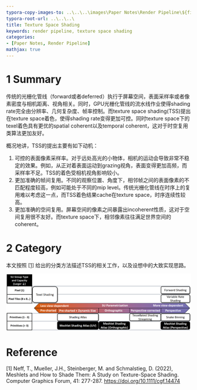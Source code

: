 ```yaml
---
typora-copy-images-to: ..\..\..\images\Paper Notes\Render Pipeline\${filename}.assets
typora-root-url: ..\..\..\
title: Texture Space Shading
keywords: render pipeline, texture space shading
categories:
- [Paper Notes, Render Pipeline]
mathjax: true
---
```


# 1 Summary

传统的光栅化管线（forward或者deferred）执行于屏幕空间，表面采样率或者像素密度与相机距离、视角相关。同时，GPU光栅化管线的流水线作业使得shading rate完全由分辨率、几何复杂度、帧率控制。而texture space shading(TSS)提出在texture space着色，使得shading rate变得更加可控。同时texture space下的texel着色具有更优的spatial coherent以及temporal coherent，这对于时空复用类算法更加友好。

概况地讲，TSS的提出主要有如下动机：

1. 可控的表面像素采样率。对于远处高光的小物体，相机的运动会导致非常不稳定的效果。例如，从正对着表面运动到grazing视角，表面变得更加高频，而采样率不足。TSS的着色受相机视角影响较小。
2. 更加准确的帧间复用。不同的观察位置、角度下，相邻帧之间的表面像素的不匹配程度较高，例如可能处于不同的mip level。传统光栅化管线在时序上的复用难以考虑这一点，而TSS着色结果cache在texture space，时序连续性较高。
3. 更加准确的空间复用。屏幕空间的像素之间暴露出incoherent性质，这对于空间复用很不友好。而texture space下，相邻像素往往满足世界空间的coherent。

# 2 Category

本文按照 [[1]](#[1]) 给出的分类方法描述TSS的相关工作，以及设想中的大致实现思路。

<img src="/images/Paper Notes/Render Pipeline/Texture Space Shading.assets/image-20230628191733254.png" alt="image-20230628191733254" style="zoom:80%;" />







# Reference

<a name="[1]">[1]</a> Neff, T., Mueller, J.H., Steinberger, M. and Schmalstieg, D. (2022), Meshlets and How to Shade Them: A Study on Texture-Space Shading. Computer Graphics Forum, 41: 277-287. https://doi.org/10.1111/cgf.14474